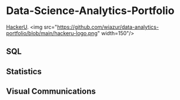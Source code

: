 # Data-Science-Analytics-Portfolio
[HackerU](https://hackerusa.com/). <img src="https://github.com/wiazur/data-analytics-portfolio/blob/main/hackeru-logo.png" width=150"/>
  ## SQL  
  ## Statistics 
  ## Visual Communications 
